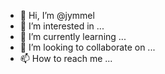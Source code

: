 - 👋 Hi, I’m @jymmel
- 👀 I’m interested in ...
- 🌱 I’m currently learning ...
- 💞️ I’m looking to collaborate on ...
- 📫 How to reach me ...

<!---
jymmel/jymmel is a ✨ special ✨ repository because its `README.md` (this file) appears on your GitHub profile.
You can click the Preview link to take a look at your changes.
--->
